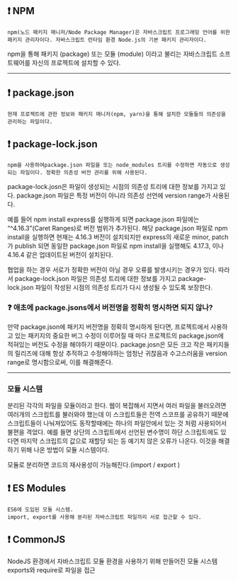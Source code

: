 
## ❗️ NPM
    npm(노드 패키지 매니저/Node Package Manager)은 자바스크립트 프로그래밍 언어를 위한 패키지 관리자이다. 자바스크립트 런타임 환경 Node.js의 기본 패키지 관리자이다.

 npm을 통해 패키지 (package) 또는 모듈 (module) 이라고 불리는 자바스크립트 소프트웨어를 자신의 프로젝트에 설치할 수 있다.

---
## ❗️ package.json
    현재 프로젝트에 관한 정보와 패키지 매니저(npm, yarn)을 통해 설치한 모듈들의 의존성을 관리하는 파일이다.

## ❗️ package-lock.json
    npm을 사용하여package.json 파일을 또는 node_modules 트리를 수정하면 자동으로 생성되는 파일이다. 정확한 의존성 버전 관리를 위해 사용된다.

package-lock.josn은 파일이 생성되는 시점의 의존성 트리에 대한 정보를 가지고 있다. package.json 파일은 특정 버전이 아니라 의존성 선언에 version range가 사용된다.
 
예를 들어 npm install express를 실행하게 되면 package.json 파일에는 “^4.16.3”(Caret Ranges)로 버전 범위가 추가된다. 해당 package.json 파일로 npm install을 실행하면 현재는 4.16.3 버전이 설치되지만 express의 새로운 minor, patch가 publish 되면 동일한 package.json 파일로 npm install을 실행해도 4.17.3, 이나 4.16.4 같은 업데이트된 버전이 설치된다.

협업을 하는 경우 서로가 정확한 버전이 아닐 경우 오류를 발생시키는 경우가 있다.
따라서 package-lock.json 파일은 의존성 트리에 대한 정보를 가지고 package-lock.json 파일이 작성된 시점의 의존성 트리가 다시 생성될 수 있도록 보장한다.

### ❓ 애초에 package.jsons에서 버전명을 정확히 명시하면 되지 않나?
만약 package.json에 패키지 버전명을 정확히 명시하게 된다면, 프로젝트에서 사용하고 있는 패키지의 중요한 버그 수정이 이루어질 때 마다 프로젝트의 package.json에 적혀있는 버전도 수정을 해야하기 때문이다.
package.josn은 모든 크고 작은 패키지들의 릴리즈에 대해 항상 추적하고 수정해야하는 엄청난 귀찮음과 수고스러움을 version range로 명시함으로써, 이를 해결해준다.

---

### 모듈 시스템
분리된 각각의 파일을 모듈이라고 한다. 웹이 복잡해서 지면서 여러 파일을 불러오려면 여러개의 스크립트를 불러와야 했는데 이 스크립트들은 전역 스코프를 공유하기 때문에 스크립트들이 나눠져있어도 동작할때에는 하나의 파일안에서 있는 것 처럼 사용되어서 불편을 격었다. 예를 들면 상단의 스크립트에서 선언된 변수명이 하단 스크립트에도 있다면 마지막 스크립트의 값으로 재할당 되는 등 예기치 않은 오류가 나온다. 이것을 해결하기 위해 나온 방법이 모듈 시스템이다.

모듈로 분리하면 코드의 재사용성이 가능해진다.(import / export )

## ❗️ ES Modules
    ES6에 도입된 모듈 시스템.
    import, export를 사용해 분리된 자바스크립트 파일끼리 서로 접근할 수 있다.


## ❗️ CommonJS
NodeJS 환경에서 자바스크립트 모듈 환경을 사용하기 위해 만들어진 모듈 시스템
    exports와 require로 파일을 접근

    

